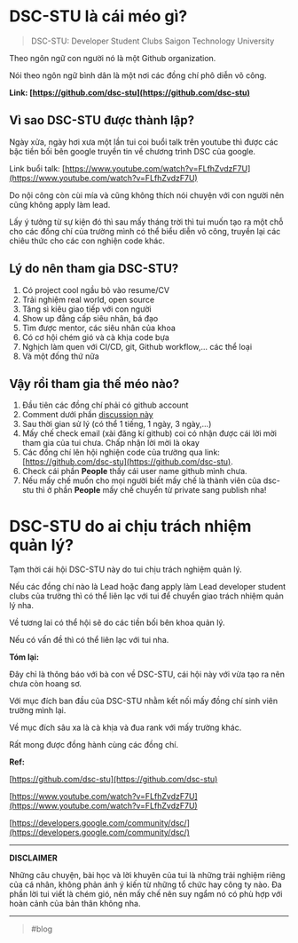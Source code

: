 # DSC-STU là cái méo gì?

> DSC-STU: Developer Student Clubs Saigon Technology University

Theo ngôn ngữ con người nó là một Github organization.

Nói theo ngôn ngữ bình dân là một nơi các đồng chí phô diễn võ công.

**Link: [https://github.com/dsc-stu](https://github.com/dsc-stu)**

## Vì sao DSC-STU được thành lập?

Ngày xửa, ngày hơi xưa một lần tui coi buổi talk trên youtube thì được các bậc tiền bối bên google truyền tin về chương trình DSC của google.

Link buổi talk: [https://www.youtube.com/watch?v=FLfhZvdzF7U](https://www.youtube.com/watch?v=FLfhZvdzF7U)

Do nội công còn cùi mía và cũng không thích nói chuyện với con người nên cũng không apply làm lead.

Lấy ý tưởng từ sự kiện đó thì sau mấy tháng trời thì tui muốn tạo ra một chỗ cho các đồng chí của trường mình có thể biểu diễn võ công, truyền lại các chiêu thức cho các con nghiện code khác.

## Lý do nên tham gia DSC-STU?

1. Có project cool ngầu bỏ vào resume/CV
2. Trải nghiệm real world, open source
3. Tăng sì kiêu giao tiếp với con người
4. Show up đẳng cấp siêu nhân, bá đạo
5. Tìm được mentor, các siêu nhân của khoa
6. Có cơ hội chém gió và cà khịa code bựa
7. Nghịch làm quen với CI/CD, git, Github workflow,... các thể loại
8. Và một đống thứ nữa

## Vậy rồi tham gia thế méo nào?

1. Đầu tiên các đồng chí phải có github account
2. Comment dưới phần [discussion này](https://github.com/dsc-stu/dsc-stu/discussions/3)
3. Sau thời gian sử lý (có thể 1 tiếng, 1 ngày, 3 ngày,...)
4. Mấy chế check email (xài đăng kí github) coi có nhận được cái lời mời tham gia của tui chưa. Chấp nhận lời mời là okay
4. Các đồng chí lên hội nghiện code của trường qua link: [https://github.com/dsc-stu](https://github.com/dsc-stu).
5. Check cái phần **People** thấy cái user name github mình chưa.
5. Nếu mấy chế muốn cho mọi người biết mấy chế là thành viên của dsc-stu thì ở phần **People** mấy chế chuyển từ private sang publish nha!

# DSC-STU do ai chịu trách nhiệm quản lý?

Tạm thời cái hội DSC-STU này do tui chịu trách nghiệm quản lý.

Nếu các đồng chí nào là Lead hoặc đang apply làm Lead developer student clubs của trường thì có thể liên lạc với tui để chuyển giao trách nhiệm quản lý nha.

Về tương lai có thể hội sẽ do các tiền bối bên khoa quản lý.

Nếu có vấn đề thì có thể liên lạc với tui nha.

**Tóm lại:**

Đây chỉ là thông báo với bà con về DSC-STU, cái hội này với vừa tạo ra nên chưa còn hoang sơ.

Với mục đích ban đầu của DSC-STU nhằm kết nối mấy đồng chí sinh viên trường mình lại.

Về mục đích sâu xa là cà khịa và đua rank với mấy trường khác.

Rất mong được đồng hành cùng các đồng chí.

**Ref:**

[https://github.com/dsc-stu](https://github.com/dsc-stu)

[https://www.youtube.com/watch?v=FLfhZvdzF7U](https://www.youtube.com/watch?v=FLfhZvdzF7U)

[https://developers.google.com/community/dsc/](https://developers.google.com/community/dsc/)

---

**DISCLAIMER**

Những câu chuyện, bài học và lời khuyên của tui là những trải nghiệm riêng của cá nhân, không phản ánh ý kiến từ những tổ chức hay công ty nào. Đa phần lời tui viết là chém gió, nên mấy chế nên suy ngẩm nó có phù hợp với hoàn cảnh của bản thân không nha.

---
> #blog
